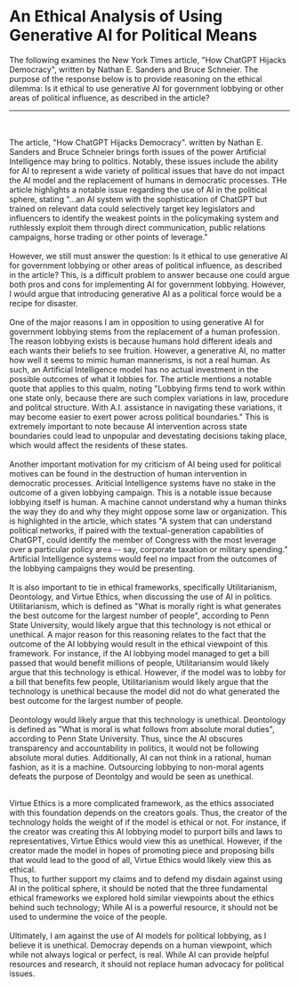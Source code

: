 # An Ethical Analysis of Using Generative AI for Political Means

The following examines the New York Times article, "How ChatGPT Hijacks Democracy", written by Nathan E. Sanders and Bruce Schneier. The purpose of the response below is to provide reasoning on the ethical dilemma: Is it ethical to use generative AI for government lobbying or other areas of political influence, as described in the article?

***

</br></br>
The article, "How ChatGPT Hijacks Democracy". written by Nathan E. Sanders and Bruce Schneier brings forth issues of the power Artificial Intelligence may bring to politics. Notably, these issues include the ability for AI to represent a wide variety of political issues that have do not impact the AI model and the replacement of humans in democratic processes. THe article highlights a notable issue regarding the use of AI in the political sphere, stating "...an AI system with the sophistication of ChatGPT but trained on relevant data could selectively target key legislators and influencers to identify the weakest points in the policymaking system and ruthlessly exploit them through direct communication, public relations campaigns, horse trading or other points of leverage."
</br></br>
However, we still must answer the question: Is it ethical to use generative AI for government lobbying or other areas of political influence, as described in the article? This, is a difficult problem to answer because one could argue both pros and cons for implementing AI for government lobbying. However, I would argue that introducing generative AI as a political force would be a recipe for disaster. 
</br></br>
One of the major reasons I am in opposition to using generative AI for government lobbying stems from the replacement of a human profession. The reason lobbying exists is because humans hold different ideals and each wants their beliefs to see fruition. However, a generative AI, no matter how well it seems to mimic human mannerisms, is not a real human. As such, an Artificial Intelligence model has no actual investment in the possible outcomes of what it lobbies for. The article mentions a notable quote that applies to this qualm, noting "Lobbying firms tend to work within one state only, because there are such complex variations in law, procedure and politcal structure. With A.I. assistance in navigating these variations, it may become easier to exert power across political boundaries." This is extremely important to note because AI intervention across state boundaries could lead to unpopular and devestating decisions taking place, which would affect the residents of these states.
</br></br>
Another important motivation for my criticism of AI being used for political motives can be found in the destruction of human intervention in democratic processes. Ariticial Intelligence systems have no stake in the outcome of a given lobbying campaign. This is a notable issue because lobbying itself is human. A machine cannot understand why a human thinks the way they do and why they might oppose some law or organization. This is highlighted in the article, which states "A system that can understand political networks, if paired with the textual-generation capabilities of ChatGPT, could identify the member of Congress with the most leverage over a particular policy area -- say, corporate taxation or military spending." Artificial Intelligence systems would feel no impact from the outcomes of the lobbying campaigns they would be presenting.
</br></br>
It is also important to tie in ethical frameworks, specifically Utilitarianism, Deontology, and Virtue Ethics, when discussing the use of AI in politics.  Utilitarianism, which is defined as "What is morally right is what generates the best outcome for the largest number of people", according to Penn State University, would likely argue that this technology is not ethical or unethical. A major reason for this reasoning relates to the fact that the outcome of the AI lobbying would result in the ethical viewpoint of this framework. For instance, if the AI lobbying model managed to get a bill passed that would benefit millions of people, Utilitariansim would likely argue that this technology is ethical. However, if the model was to lobby for a bill that benefits few people, Utilitarianism would likely argue that the technology is unethical because the model did not do what generated the best outcome for the largest number of people.
</br></br>
Deontology would likely argue that this technology is unethical. Deontology is defined as "What is moral is what follows from absolute moral duties", according to Penn State University. Thus, since the AI obscures transparency and accountability in politics, it would not be following absolute moral duties. Additionally, AI can not think in a rational, human fashion, as it is a machine. Outsourcing lobbying to non-moral agents defeats the purpose of Deontolgy and would be seen as unethical.
</br></br>

Virtue Ethics is a more complicated framework, as the ethics associated with this foundation depends on the creators goals. Thus, the creator of the technology holds the weight of if the model is ethical or not. For instance, if the creator was creating this AI lobbying model to purport bills and laws to representatives, Virtue Ethics would view this as unethical. However, if the creator made the model in hopes of promoting piece and proposing bills that would lead to the good of all, Virtue Ethics would likely view this as ethical.
</br>
Thus, to further support my claims and to defend my disdain against using AI in the political sphere, it should be noted that the three fundamental ethical frameworks we explored hold similar viewpoints about the ethics behind such technology; While AI is a powerful resource, it should not be used to undermine the voice of the people.
</br></br>
Ultimately, I am against the use of AI models for political lobbying, as I believe it is unethical. Democray depends on a human viewpoint, which while not always logical or perfect, is real. While AI can provide helpful resources and research, it should not replace human advocacy for political issues.
